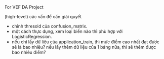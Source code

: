 For VEF DA Project

(high-level) các vấn đề cần giải quyết
- chỉnh thresold của confusion_matrix.
- một cách thực dụng, xem loại biến nào thì phù hợp với LogisticRegression.
- nếu chỉ lấy dữ liệu của application_train, thì mức điểm cao nhất đạt được sẽ là bao nhiêu? nếu lấy thêm dữ liệu của 1 bảng nữa, thì sẽ thêm được bao nhiêu điểm?

